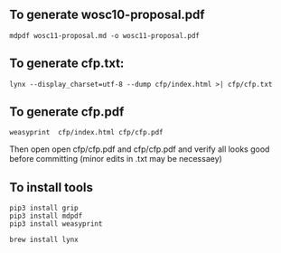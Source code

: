 
## To generate wosc10-proposal.pdf

```
mdpdf wosc11-proposal.md -o wosc11-proposal.pdf
```

## To generate cfp.txt:

```
lynx --display_charset=utf-8 --dump cfp/index.html >| cfp/cfp.txt
```

## To generate cfp.pdf

```
weasyprint  cfp/index.html cfp/cfp.pdf
```

Then open open cfp/cfp.pdf and cfp/cfp.pdf and verify all looks good before committing (minor edits in .txt may be necessaey)




## To install tools

```
pip3 install grip
pip3 install mdpdf
pip3 install weasyprint
```

```
brew install lynx
```
